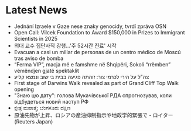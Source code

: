 # Latest News
-  Jednání Izraele v Gaze nese znaky genocidy, tvrdí zpráva OSN
-  Open Call: Vilcek Foundation to Award $150,000 in Prizes to Immigrant Scientists in 2025
-  의대 교수 집단사직 강행…'주 52시간 진료' 시작
-  Evacuan a casi un millar de personas de un centro médico de Moscú tras aviso de bomba
-  “Ferma VIP”, macja më e famshme në Shqipëri, Sokoli “rrëmben” vëmëndjen gjatë spektaklit
-  צה"ל על הירי לכרמי צור: זוהתה פגיעה בבית ביישוב ונמצא קליע
-  First stage of Darwins Walk revealed as part of Grand Cliff Top Walk opening
-  "Знаю цю дату": голова Мукачівської РДА спрогнозував, коли відбудеться новий наступ РФ
-  ಕ್ಷೇತ್ರ ಮಹಾತ್ಮೆ; ಬೆಂಗಳೂರು ದಕ್ಷಿಣ
-  原油先物が上昇、ロシアの産油抑制指示や地政学的緊張で - ロイター (Reuters Japan)
